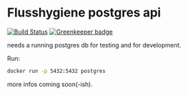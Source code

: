 # Flusshygiene postgres api

[![Build Status](https://travis-ci.org/fabianmoronzirfas/flusshygiene-postgres-api.svg?branch=master)](https://travis-ci.org/fabianmoronzirfas/flusshygiene-postgres-api) [![Greenkeeper badge](https://badges.greenkeeper.io/technologiestiftung/flusshygiene-postgres-api.svg)](https://greenkeeper.io/)

needs a running postgres db for testing and for development.

Run:

```bash
docker run -p 5432:5432 postgres
```

more infos coming soon(-ish).

<!-- trigger travis again -->
